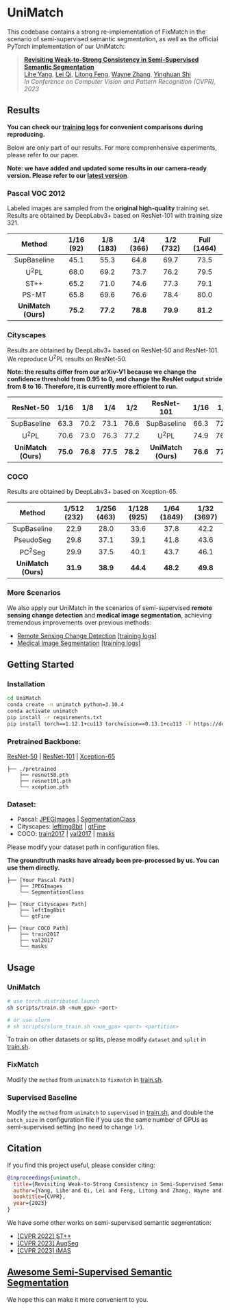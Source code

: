 # UniMatch

This codebase contains a strong re-implementation of FixMatch in the scenario of semi-supervised semantic segmentation, as well as the official PyTorch implementation of our UniMatch:

> **[Revisiting Weak-to-Strong Consistency in Semi-Supervised Semantic Segmentation](https://arxiv.org/abs/2208.09910)**</br>
> [Lihe Yang](https://liheyoung.github.io), [Lei Qi](http://palm.seu.edu.cn/qilei), [Litong Feng](https://scholar.google.com/citations?user=PnNAAasAAAAJ&hl=en), [Wayne Zhang](http://www.statfe.com), [Yinghuan Shi](https://cs.nju.edu.cn/shiyh/index.htm)</br>
> *In Conference on Computer Vision and Pattern Recognition (CVPR), 2023*

## Results

**You can check our [training logs](https://github.com/LiheYoung/UniMatch/blob/main/training-logs) for convenient comparisons during reproducing.**

Below are only part of our results. For more comprenhensive experiments, please refer to our paper. 

**Note: we have added and updated some results in our camera-ready version. Please refer to our [latest version](https://arxiv.org/abs/2208.09910)**.

### Pascal VOC 2012

Labeled images are sampled from the **original high-quality** training set. Results are obtained by DeepLabv3+ based on ResNet-101 with training size 321.

| Method                      | 1/16 (92) | 1/8 (183) | 1/4 (366) | 1/2 (732) | Full (1464) |
| :-------------------------: | :-------: | :-------: | :-------: | :-------: | :---------: |
| SupBaseline                 | 45.1      | 55.3      | 64.8      | 69.7      | 73.5        |
| U<sup>2</sup>PL             | 68.0      | 69.2      | 73.7      | 76.2      | 79.5        |
| ST++                        | 65.2      | 71.0      | 74.6      | 77.3      | 79.1        |
| PS-MT                       | 65.8      | 69.6      | 76.6      | 78.4      | 80.0        |
| **UniMatch (Ours)**         | **75.2**  | **77.2**  | **78.8**  | **79.9**  | **81.2**    |


### Cityscapes

Results are obtained by DeepLabv3+ based on ResNet-50 and ResNet-101. We reproduce U<sup>2</sup>PL results on ResNet-50.

**Note: the results differ from our arXiv-V1 because we change the confidence threshold from 0.95 to 0, and change the ResNet output stride from 8 to 16. Therefore, it is currently more efficient to run.**

| ResNet-50                   | 1/16      | 1/8       | 1/4       | 1/2       | ResNet-101           | 1/16        | 1/8         | 1/4         | 1/2         |
| :-------------------------: | :-------: | :-------: | :-------: | :-------: | :------------------: | :---------: | :---------: | :---------: | :---------: |
| SupBaseline                 | 63.3      | 70.2      | 73.1      | 76.6      | SupBaseline          | 66.3        | 72.8        | 75.0        | 78.0        |
| U<sup>2</sup>PL             | 70.6      | 73.0      | 76.3      | 77.2      | U<sup>2</sup>PL      | 74.9        | 76.5        | 78.5        | 79.1        |
| **UniMatch (Ours)**         | **75.0**  | **76.8**  | **77.5**  | **78.2**  | **UniMatch (Ours)**  | **76.6**    | **77.9**    | **79.2**    | **79.5**    |


### COCO

Results are obtained by DeepLabv3+ based on Xception-65.

| Method                      | 1/512 (232) | 1/256 (463) | 1/128 (925) | 1/64 (1849) | 1/32 (3697) |
| :-------------------------: | :---------: | :---------: | :---------: | :---------: | :---------: |
| SupBaseline                 | 22.9        | 28.0        | 33.6        | 37.8        | 42.2        |
| PseudoSeg                   | 29.8        | 37.1        | 39.1        | 41.8        | 43.6        |
| PC<sup>2</sup>Seg           | 29.9        | 37.5        | 40.1        | 43.7        | 46.1        |
| **UniMatch (Ours)**         | **31.9**    | **38.9**    | **44.4**    | **48.2**    | **49.8**    |


### More Scenarios

We also apply our UniMatch in the scenarios of semi-supervised **remote sensing change detection** and **medical image segmentation**, achieving tremendous improvements over previous methods:

- [Remote Sensing Change Detection](https://github.com/LiheYoung/UniMatch/blob/main/more-scenarios/remote-sensing) [[training logs]](https://github.com/LiheYoung/UniMatch/blob/main/more-scenarios/remote-sensing/training-logs)
- [Medical Image Segmentation](https://github.com/LiheYoung/UniMatch/blob/main/more-scenarios/medical) [[training logs]](https://github.com/LiheYoung/UniMatch/blob/main/more-scenarios/medical/training-logs)

## Getting Started

### Installation

```bash
cd UniMatch
conda create -n unimatch python=3.10.4
conda activate unimatch
pip install -r requirements.txt
pip install torch==1.12.1+cu113 torchvision==0.13.1+cu113 -f https://download.pytorch.org/whl/torch_stable.html
```

### Pretrained Backbone:

[ResNet-50](https://drive.google.com/file/d/1mqUrqFvTQ0k5QEotk4oiOFyP6B9dVZXS/view?usp=sharing) | [ResNet-101](https://drive.google.com/file/d/1Rx0legsMolCWENpfvE2jUScT3ogalMO8/view?usp=sharing) | [Xception-65](https://drive.google.com/open?id=1_j_mE07tiV24xXOJw4XDze0-a0NAhNVi)

```
├── ./pretrained
    ├── resnet50.pth
    ├── resnet101.pth
    └── xception.pth
```

### Dataset:

- Pascal: [JPEGImages](http://host.robots.ox.ac.uk/pascal/VOC/voc2012/VOCtrainval_11-May-2012.tar) | [SegmentationClass](https://drive.google.com/file/d/1ikrDlsai5QSf2GiSUR3f8PZUzyTubcuF/view?usp=sharing)
- Cityscapes: [leftImg8bit](https://www.cityscapes-dataset.com/file-handling/?packageID=3) | [gtFine](https://drive.google.com/file/d/1E_27g9tuHm6baBqcA7jct_jqcGA89QPm/view?usp=sharing)
- COCO: [train2017](http://images.cocodataset.org/zips/train2017.zip) | [val2017](http://images.cocodataset.org/zips/val2017.zip) | [masks](https://drive.google.com/file/d/166xLerzEEIbU7Mt1UGut-3-VN41FMUb1/view?usp=sharing)

Please modify your dataset path in configuration files.

**The groundtruth masks have already been pre-processed by us. You can use them directly.**

```
├── [Your Pascal Path]
    ├── JPEGImages
    └── SegmentationClass
    
├── [Your Cityscapes Path]
    ├── leftImg8bit
    └── gtFine
    
├── [Your COCO Path]
    ├── train2017
    ├── val2017
    └── masks
```

## Usage

### UniMatch

```bash
# use torch.distributed.launch
sh scripts/train.sh <num_gpu> <port>

# or use slurm
# sh scripts/slurm_train.sh <num_gpu> <port> <partition>
```

To train on other datasets or splits, please modify
``dataset`` and ``split`` in [train.sh](https://github.com/LiheYoung/UniMatch/blob/main/scripts/train.sh).

### FixMatch

Modify the ``method`` from ``unimatch`` to ``fixmatch`` in [train.sh](https://github.com/LiheYoung/UniMatch/blob/main/scripts/train.sh).

### Supervised Baseline

Modify the ``method`` from ``unimatch`` to ``supervised`` in [train.sh](https://github.com/LiheYoung/UniMatch/blob/main/scripts/train.sh), and double the ``batch_size`` in configuration file if you use the same number of GPUs as semi-supervised setting (no need to change ``lr``). 


## Citation

If you find this project useful, please consider citing:

```bibtex
@inproceedings{unimatch,
  title={Revisiting Weak-to-Strong Consistency in Semi-Supervised Semantic Segmentation},
  author={Yang, Lihe and Qi, Lei and Feng, Litong and Zhang, Wayne and Shi, Yinghuan},
  booktitle={CVPR},
  year={2023}
}
```

We have some other works on semi-supervised semantic segmentation:

- [[CVPR 2022] ST++](https://github.com/LiheYoung/ST-PlusPlus) 
- [[CVPR 2023] AugSeg](https://github.com/ZhenZHAO/AugSeg)
- [[CVPR 2023] iMAS](https://github.com/ZhenZHAO/iMAS)

## [Awesome Semi-Supervised Semantic Segmentation](./docs/SemiSeg.md)

We hope this can make it more convenient to you.
